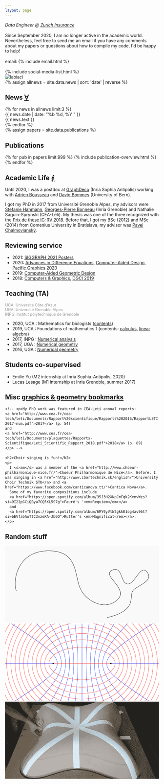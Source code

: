 ```yaml
---
layout: page
---
```

<div class="homepage">

<!-- CONTACT -->
<section id="contact">
<div class="row">
  <div class="col-sm-8 col-xs-12">
    <em>Data Engineer @
    <a href="https://slovakia.zurich.com/en">Zurich Insurance</a></em>
    <br />
    <br />
    Since September 2020, I am no longer active in the academic world. Nevertheless, feel free to send me an email if you have any comments about my papers or questions about how to compile my code, I'd be happy to help!
    <br />
    <br />
    email: {% include email.html %} <br />
    <br />
    {% include social-media-list.html %}
  </div>
  <div class="col-sm-4 col-xs-12">
    <img class="avatar" src="https://68.media.tumblr.com/da1535f6b683262c546957245f5cd922/tumblr_ojzacmvGtV1u2r5sio1_1280.jpg" alt="labiaci" />
  </div>
</div>
</section>

<!-- NEWS -->
<section id="news">
{% assign allnews = site.data.news | sort: 'date' | reverse %}
<div class="row">
  <div class="col-sm-12">
    <h2>News <a href="./news.html">∀</a></h2>
  </div>
</div>
{% for news in allnews limit:3 %}
  <div class="row news">
    <div class="col-md-2 col-sm-3 news-date">
    {{ news.date | date: "%b %d, %Y " }}</div>
    <div class="col-md-10 col-sm-9 news-content">
    {{ news.text }}</div>
  </div>
{% endfor %}
</section>

<!-- PUBLICATIONS -->
<section id="publications">
<!-- {% assign papers = site.data.publications | where:"front",true | sort: 'date' %} -->
{% assign papers = site.data.publications %}
<div class="row">
  <div class="col-xs-12">
    <h2>Publications</h2>
  </div>
</div>
{% for pub in papers limit:999 %}
  {% include publication-overview.html %}
{% endfor %}
</section>

<!-- SHORT BIO -->
<section id="bio">
<div class="row">
<div class="col-xs-12">
  <h2>Academic Life <a href="/assets/cv.pdf">∮</a></h2>
<p>
  Until 2020, I was a postdoc at <a href="https://team.inria.fr/graphdeco/">GraphDeco</a> (Inria Sophia Antipolis) working with <a href="http://www-sop.inria.fr/members/Adrien.Bousseau/">Adrien Bousseau</a> and <a href="http://www.cgg.unibe.ch/">David Bommes</a> (University of Bern).
</p>
<p>
  I got my PhD in 2017 from Université Grenoble Alpes, my advisors were
  <a title="personal page" href="https://team.inria.fr/imagine/stefanie-hahmann/">Stefanie Hahmann</a>,
  <a title="personal page" href="http://www-evasion.inrialpes.fr/~Georges-Pierre.Bonneau/">Georges-Pierre Bonneau</a>
  (Inria Grenoble) and Nathalie Saguin-Sprynski (CEA-Leti).
  My thesis was one of the three recognized with the <a href="https://prixigrv2018.sciencesconf.org/">Prix de thèse IG-RV 2018</a>.
  Before that, I got my BSc (2012) and MSc (2014) from Comenius University in Bratislava, my advisor was <a title="researchgate profile" href="https://www.researchgate.net/profile/Pavel_Chalmoviansky">Pavel Chalmovianský</a>.
</p>
</div>
</div>
</section>

<!--  REVIEWING -->
<section id="reviewing">
<div class="row">
  <div class="col-xs-12">
    <h2>Reviewing service</h2>
    <ul>
      <li>2021: 
        <a href="https://s2021.siggraph.org/program/posters/">SIGGRAPH 2021 Posters</a>
      </li>
      <li>2020: 
        <a href="https://advancesindifferenceequations.springeropen.com/">Advances in Difference Equations</a>, 
        <a href="https://www.journals.elsevier.com/computer-aided-design" title="CAD journal">Computer-Aided Design</a>, 
        <a href="https://pg2020.org/">Pacific Graphics 2020</a>
      </li>
      <li>2019: 
        <a href="https://www.journals.elsevier.com/computer-aided-geometric-design" title="CAGD journal">Computer-Aided Geometric Design</a>
      </li>
      <li>2018: 
        <a href="https://www.journals.elsevier.com/computers-and-graphics" title="C&amp;G journal">Computers &amp; Graphics</a>, 
        <a href="https://dgci2019.sciencesconf.org/" title="DGCI 2019 conference">DGCI 2019</a>
      </li>
    </ul>
  </div>
</div>
</section>

<!--  TA -->
<section id="teaching">
<div class="row">
  <div class="col-xs-12">
    <h2>Teaching (TA)</h2>
    <p style="color:#999; font-size:90%;">
    UCA: Université Côte d'Azur              <br />
    UGA: Université Grenoble Alpes           <br />
    INPG: Institut polytechnique de Grenoble       <br />
    </p>
    <ul>
      <li>2020, UCA : Mathematics for biologists (<a href="https://math.unice.fr/~hoering/l1sv-s2-20.html">contents</a>)</li>
      <li>2019, UCA : Foundations of mathematics 1 (contents:
        <a href="https://math.unice.fr/~emiliton/fondement1/fondement1.html">calculus</a>,
        <a href="https://math.unice.fr/~phm/enseignement.html#FMalgebre">linear algebra</a>)</li>
      <li>2017, INPG : <a href="/teaching/analyse-num-2017/">Numerical analysis</a></li>
      <li>2017, UGA : <a href="/teaching/geo-num-2017/">Numerical geometry</a></li>
      <li>2016, UGA : <a href="/teaching/geo-num-2016/">Numerical geometry</a></li>
    </ul>
  </div>
</div>
</section>

<!--  STUDENTS -->
<section id="students">
<div class="row">
  <div class="col-xs-12">
    <h2>Students co-supervised</h2>
    <ul>
      <li> Emilie Yu (M2 internship at Inria Sophia-Antipolis, 2020) </li>
      <li> Lucas Lesage (M1 internship at Inria Grenoble, summer 2017) </li>
    </ul>
  </div>
</div>
</section>

<!--  MISC -->
<section id="misc">
<div class="row">
  <div class="col-xs-12">
    <h2>Misc <a href="links.html">graphics &amp; geometry bookmarks</a></h2>

    <!-- <p>My PhD work was featured in CEA-Leti annual reports:
    <a href="http://www.cea.fr/cea-tech/leti/Documents/Rapport%20scientifique/Rapports%202016/RapportLETI-2017-num.pdf">2017</a> (p. 54)
    and
    <a href="http://www.cea.fr/cea-tech/leti/Documents/plaquettes/Rapports-Scientifique/Leti_Scientific_Repport_2018.pdf">2018</a> (p. 89)
    </p> -->

    <h2>Choir singing is fun!</h2>
    <p>
      I <s>am</s> was a member of the <a href="http://www.choeur-philharmonique-nice.fr/">Choeur Philharmonique de Nice</a>. Before, I was singing in <a href="http://www.zbortechnik.sk/english/">University Choir Technik STU</a> and <a href="https://www.facebook.com/canticanova.tt/">Cantica Nova</a>.
      Some of my favorite compositions include
      <a href="https://open.spotify.com/album/35J3H2XNpCmFqk2KxmvWzs?si=9I22pGCiQBya7CQ5XL5S7g">Fauré's '<em>Requiem</em></a>
      and
      <a href="https://open.spotify.com/album/6MY9yVtW2gkkE1og4av96t?si=bEVfabAoTtC3vzeXA-Jb6Q">Rutter's <em>Magnificat</em></a>.
    </p>
  </div>
</div>
</section>

<!--  STUFF -->
<section id="stuff">
<div class="row">
  <div class="col-xs-12">
    <h2>Random stuff</h2>
    <div class="row">
      <div class="col-md-4 col-sm-6 col-xs-12">
        <a title="conformal flattening of a whale curve" href="whale.html"><img src="/assets/stuff/whale.png" alt="whale" /></a>
      </div>
      <div class="col-md-4 col-sm-6 col-xs-12">
        <a title="confocal ellipses &amp; hyperbolas" href="confocal.html"><img src="/assets/stuff/confocal.png" alt="confocal" /></a>
      </div>
      <div class="col-md-4 col-sm-6 col-xs-12">
        <a title="Shape from Sensors - video summary of my PhD" href="https://www.youtube.com/watch?v=o03eTFT3-ms"><img src="/assets/stuff/smartphone.gif" alt="shape from sensors - smartphone" /></a>
      </div>
    </div>
  </div>
</div>
</section>
</div>
